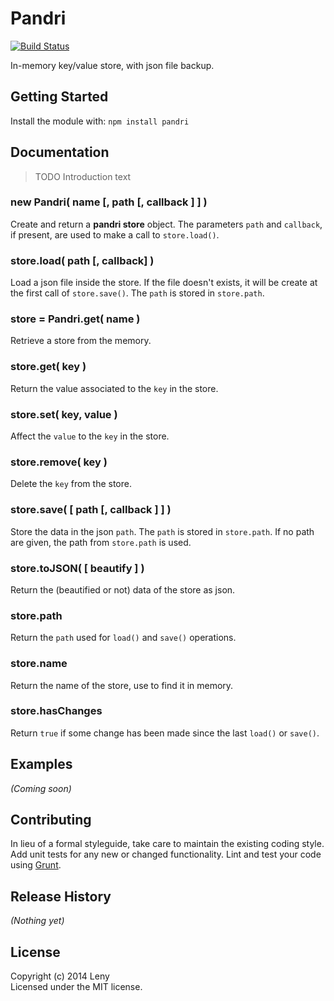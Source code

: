 # Pandri 

[![Build Status](https://secure.travis-ci.org/Leny/pandri.png?branch=master)](http://travis-ci.org/Leny/pandri)

In-memory key/value store, with json file backup.

## Getting Started
Install the module with: `npm install pandri`

## Documentation

> TODO Introduction text

### new Pandri( name [, path [, callback ] ] )

Create and return a **pandri store** object. The parameters `path` and `callback`, if present, are used to make a call to `store.load()`.

### store.load( path [, callback] )

Load a json file inside the store. If the file doesn't exists, it will be create at the first call of `store.save()`. The `path` is stored in `store.path`.

### store = Pandri.get( name )

Retrieve a store from the memory.

### store.get( key )

Return the value associated to the `key` in the store.

### store.set( key, value )

Affect the `value` to the `key` in the store.

### store.remove( key )

Delete the `key` from the store.

### store.save( [ path [, callback ] ] )

Store the data in the json `path`. The `path` is stored in `store.path`. If no path are given, the path from `store.path` is used.

### store.toJSON( [ beautify ] )

Return the (beautified or not) data of the store as json.

### store.path

Return the `path` used for `load()` and `save()` operations.

### store.name

Return the name of the store, use to find it in memory.

### store.hasChanges

Return `true` if some change has been made since the last `load()` or `save()`.

## Examples
_(Coming soon)_

## Contributing
In lieu of a formal styleguide, take care to maintain the existing coding style. Add unit tests for any new or changed functionality. Lint and test your code using [Grunt](http://gruntjs.com/).

## Release History
_(Nothing yet)_

## License
Copyright (c) 2014 Leny  
Licensed under the MIT license.
